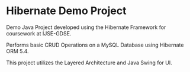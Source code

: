 # Hibernate Demo Project
Demo Java Project developed using the Hibernate Framework for coursework at IJSE-GDSE.

Performs basic CRUD Operations on a MySQL Database using Hibernate ORM 5.4.

This project utilizes the Layered Architecture and Java Swing for UI.
